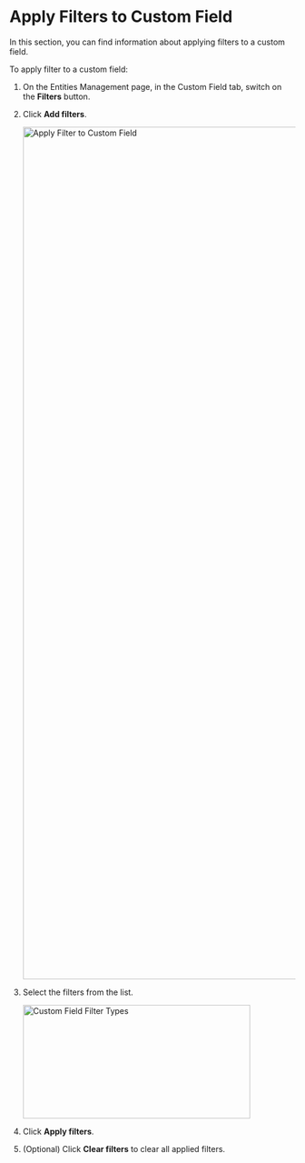 # Apply Filters to Custom Field

In this section, you can find information about applying filters to a custom field.

To apply filter to a custom field:

1. On the Entities Management page, in the Custom Field tab, switch on the **Filters** button.

1. Click **Add filters**.

    <img src="../images/custom-field-apply-filter.png" alt="Apply Filter to Custom Field" width="1500" height="1500"/>

1. Select the filters from the list.

    <img src="../images/custom-field-filter-list.png" alt="Custom Field Filter Types" width="400" height="200"/>

1. Click **Apply filters**.
1. (Optional) Click **Clear filters** to clear all applied filters.